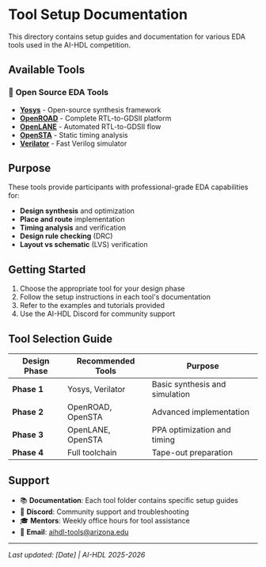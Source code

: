 # Tool Setup Documentation

This directory contains setup guides and documentation for various EDA tools used in the AI-HDL competition.

## Available Tools

### 🔧 **Open Source EDA Tools**
- **[Yosys](./Yosys_doc/)** - Open-source synthesis framework
- **[OpenROAD](./Openroad_doc/)** - Complete RTL-to-GDSII platform
- **[OpenLANE](./OpenLANE_doc/)** - Automated RTL-to-GDSII flow
- **[OpenSTA](./OpenSTA_doc/)** - Static timing analysis
- **[Verilator](./Verilator_doc/)** - Fast Verilog simulator

## Purpose

These tools provide participants with professional-grade EDA capabilities for:
- **Design synthesis** and optimization
- **Place and route** implementation
- **Timing analysis** and verification
- **Design rule checking** (DRC)
- **Layout vs schematic** (LVS) verification

## Getting Started

1. Choose the appropriate tool for your design phase
2. Follow the setup instructions in each tool's documentation
3. Refer to the examples and tutorials provided
4. Use the AI-HDL Discord for community support

## Tool Selection Guide

| Design Phase | Recommended Tools | Purpose |
|--------------|------------------|---------|
| **Phase 1** | Yosys, Verilator | Basic synthesis and simulation |
| **Phase 2** | OpenROAD, OpenSTA | Advanced implementation |
| **Phase 3** | OpenLANE, OpenSTA | PPA optimization and timing |
| **Phase 4** | Full toolchain | Tape-out preparation |

## Support

- 📚 **Documentation**: Each tool folder contains specific setup guides
- 💬 **Discord**: Community support and troubleshooting
- 🎓 **Mentors**: Weekly office hours for tool assistance
- 📧 **Email**: aihdl-tools@arizona.edu

---

*Last updated: [Date] | AI-HDL 2025-2026*
